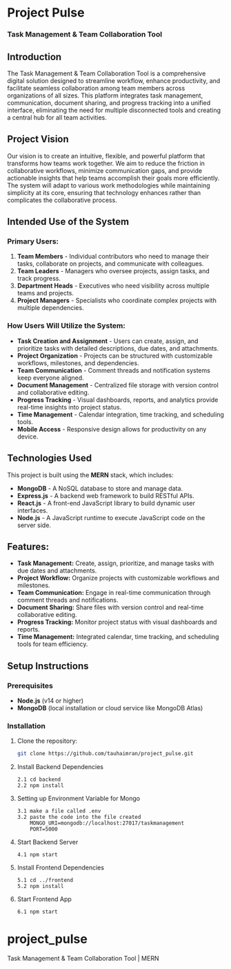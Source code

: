 # Project Pulse 
### Task Management & Team Collaboration Tool

## Introduction
The Task Management & Team Collaboration Tool is a comprehensive digital solution designed to streamline workflow, enhance productivity, and facilitate seamless collaboration among team members across organizations of all sizes. This platform integrates task management, communication, document sharing, and progress tracking into a unified interface, eliminating the need for multiple disconnected tools and creating a central hub for all team activities.

## Project Vision
Our vision is to create an intuitive, flexible, and powerful platform that transforms how teams work together. We aim to reduce the friction in collaborative workflows, minimize communication gaps, and provide actionable insights that help teams accomplish their goals more efficiently. The system will adapt to various work methodologies while maintaining simplicity at its core, ensuring that technology enhances rather than complicates the collaborative process.

## Intended Use of the System

### Primary Users:
1. **Team Members** - Individual contributors who need to manage their tasks, collaborate on projects, and communicate with colleagues.
2. **Team Leaders** - Managers who oversee projects, assign tasks, and track progress.
3. **Department Heads** - Executives who need visibility across multiple teams and projects.
4. **Project Managers** - Specialists who coordinate complex projects with multiple dependencies.

### How Users Will Utilize the System:
- **Task Creation and Assignment** - Users can create, assign, and prioritize tasks with detailed descriptions, due dates, and attachments.
- **Project Organization** - Projects can be structured with customizable workflows, milestones, and dependencies.
- **Team Communication** - Comment threads and notification systems keep everyone aligned.
- **Document Management** - Centralized file storage with version control and collaborative editing.
- **Progress Tracking** - Visual dashboards, reports, and analytics provide real-time insights into project status.
- **Time Management** - Calendar integration, time tracking, and scheduling tools.
- **Mobile Access** - Responsive design allows for productivity on any device.

## Technologies Used

This project is built using the **MERN** stack, which includes:

- **MongoDB** - A NoSQL database to store and manage data.
- **Express.js** - A backend web framework to build RESTful APIs.
- **React.js** - A front-end JavaScript library to build dynamic user interfaces.
- **Node.js** - A JavaScript runtime to execute JavaScript code on the server side.

## Features:
- **Task Management:** Create, assign, prioritize, and manage tasks with due dates and attachments.
- **Project Workflow:** Organize projects with customizable workflows and milestones.
- **Team Communication:** Engage in real-time communication through comment threads and notifications.
- **Document Sharing:** Share files with version control and real-time collaborative editing.
- **Progress Tracking:** Monitor project status with visual dashboards and reports.
- **Time Management:** Integrated calendar, time tracking, and scheduling tools for team efficiency.

## Setup Instructions

### Prerequisites
- **Node.js** (v14 or higher)
- **MongoDB** (local installation or cloud service like MongoDB Atlas)

### Installation

1. Clone the repository:
   ```bash
   git clone https://github.com/tauhaimran/project_pulse.git
2. Install Backend Dependencies
   ```
   2.1 cd backend
   2.2 npm install
   
3. Setting up Environment Variable for Mongo
   ```
   3.1 make a file called .env
   3.2 paste the code into the file created
       MONGO_URI=mongodb://localhost:27017/taskmanagement
       PORT=5000
4. Start Backend Server
   ```
   4.1 npm start

5. Install Frontend Dependencies
   ```
   5.1 cd ../frontend
   5.2 npm install
6. Start Frontend App
   ```
   6.1 npm start 
# project_pulse
 Task Management & Team Collaboration Tool | MERN
